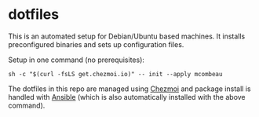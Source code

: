 # dotfiles

This is an automated setup for Debian/Ubuntu based machines. It installs preconfigured binaries and sets up configuration files.

Setup in one command (no prerequisites):

```shell
sh -c "$(curl -fsLS get.chezmoi.io)" -- init --apply mcombeau
```

The dotfiles in this repo are managed using [Chezmoi](https://www.chezmoi.io/) and package install is handled with [Ansible](https://www.ansible.com/) (which is also automatically installed with the above command).

